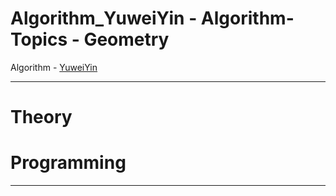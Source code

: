 # Algorithm_YuweiYin - Algorithm-Topics - Geometry

Algorithm - [YuweiYin](https://github.com/YuweiYin)

---

# Theory


# Programming


---

